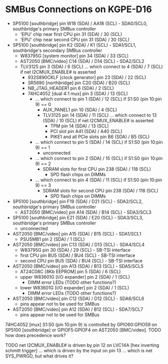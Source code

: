 SMBus Connections on KGPE-D16
=============================

* SP5100 [southbridge] pin W18 (SDA) / AA18 (SCL) - SDA0/SCL0, southbridge's primary SMBus controller
  * 'EPU' chip near first CPU pin 31 (SDA) / 30 (SCL)
  * 'EPU' chip near second CPU pin 31 (SDA) / 30 (SCL)
* SP5100 [southbridge] pin K2 (SDA) / K1 (SCL) - SDA1/SCL1, southbridge's secondary SMBus controller
  * W83795G [system monitor] pin 34 (SDA) / 33 (SCL)
  * AST2050 [BMC/video] C14 (SDA) / D14 (SCL) - SDA2/SCL2
  * TLV3125 pin 3 (SDA) / 6 (SCL) ... which connect to 4 (SDA) / 7 (SCL) if net I2CMUX_ENABLE# is asserted
    * 932S890CKLF [clock generator] pin 23 (SDA) / 22 (SCL)
    * SR5690 [northbridge] pin C20 (SDA) / B20 (SCL)
    * NB_JTAG_HEADER1 pin 6 (SDA) / 2 (SCL)
    * 74HC4052 [dual 4:1 mux] pin 3 (SDA) / 13 (SCL)
      * ... which connect to pin 1 (SDA) / 12 (SCL) if S1:S0 (pin 10:pin 9) == 0
        * AUX_PANEL1 pin 10 (SDA) / 4 (SCL)
        * TLV3125 pin 14 (SDA) / 11 (SCL) ... which connect to 13 (SDA) / 10 (SCL) if net I2CMUX_ENABLE# is asserted
          * TPM pin 14 (SDA) / 13 (SCL)
          * PCI slot pin A41 (SDA) / A40 (SCL)
          * PIKE1 and all PCIe slots pin B6 (SDA) / B5 (SCL)
      * ... which connect to pin 5 (SDA) / 14 (SCL) if S1:S0 (pin 10:pin 9) == 1
        * unconnected
      * ... which connect to pin 2 (SDA) / 15 (SCL) if S1:S0 (pin 10:pin 9) == 2
        * SDRAM slots for first CPU pin 238 (SDA) / 118 (SCL)
          * SPD flash chips on DIMMs
      * ... which connect to pin 4 (SDA) / 11 (SCL) if S1:S0 (pin 10:pin 9) == 3
        * SDRAM slots for second CPU pin 238 (SDA) / 118 (SCL)
          * SPD flash chips on DIMMs
* SP5100 [southbridge] pin F19 (SDA) / D21 (SCL) - SDA2/SCL2, southbridge's primary SMBus controller
  * AST2050 [BMC/video] pin A14 (SDA) / B14 (SCL) - SDA3/SCL3
* SP5100 [southbridge] pin E21 (SDA) / E20 (SCL) - SDA3/SCL3, southbridge's primary SMBus controller
  * unconnected
* AST2050 [BMC/video] pin A15 (SDA) / B15 (SCL) - SDA1/SCL1
  * PSUSMB1 pin 2 (SDA) / 1 (SCL)
* AST2050 [BMC/video] pin C13 (SDA) / D13 (SCL) - SDA4/SCL4
  * W83795G pin 30 (SDA) / 29 (SCL) - SB-TSI interface
  * first CPU pin BU5 (SDA) / BU4 (SCL) - SB-TSI interface
  * second CPU pin BU5 (SDA) / BU4 (SCL) - SB-TSI interface
* AST2050 [BMC/video] pin A13 (SDA) / B13 (SCL) - SDA5/SCL5
  * AT24C08C [8Kb EEPROM] pin 5 (SDA) / 6 (SCL)
  * upper W83601G [I/O expander] pin 2 (SDA) / 1 (SCL)
    * DIMM error LEDs (TODO other functions?)
  * lower W83601G [I/O expander] pin 2 (SDA) / 1 (SCL)
    * DIMM error LEDs (TODO other functions?)
* AST2050 [BMC/video] pin C12 (SDA) / D12 (SCL) - SDA6/SCL6
  * pins appear not to be used for SMBus
* AST2050 [BMC/video] pin A12 (SDA) / B12 (SCL) - SDA7/SCL7
  * pins appear not to be used for SMBus

74HC4052 [mux] S1:S0 (pin 10:pin 9) is controlled by GPIO60:GPIO59 on SP5100 [southbridge] or GPIOF5:GPIOF4 on AST2050 [BMC/video].
TODO how does precedence work?

TODO net I2CMUX_ENABLE# is driven by pin 12 on LVC14A [hex inverting schmitt trigger] ... which is driven by the input on pin 13 ...
which is net SYS_PWRGD, but what drives it?

